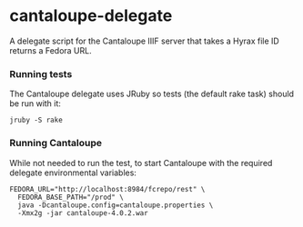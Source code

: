 # cantaloupe-delegate

A delegate script for the Cantaloupe IIIF server that takes a Hyrax file ID returns a Fedora URL. 

### Running tests

The Cantaloupe delegate uses JRuby so tests (the default rake task) should be run with it:

    jruby -S rake

### Running Cantaloupe

While not needed to run the test, to start Cantaloupe with the required delegate environmental variables:

    FEDORA_URL="http://localhost:8984/fcrepo/rest" \
      FEDORA_BASE_PATH="/prod" \
      java -Dcantaloupe.config=cantaloupe.properties \
      -Xmx2g -jar cantaloupe-4.0.2.war
